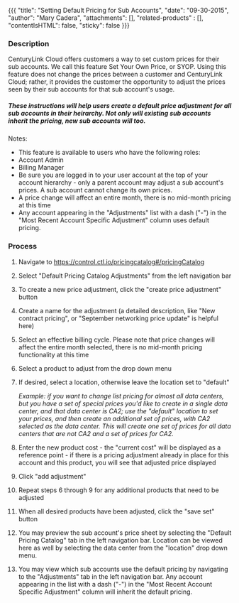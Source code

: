{{{
  "title": "Setting Default Pricing for Sub Accounts",
  "date": "09-30-2015",
  "author": "Mary Cadera",
  "attachments": [],
  "related-products" : [],
  "contentIsHTML": false,
  "sticky": false
}}}

### Description

CenturyLink Cloud offers customers a way to set custom prices for their sub accounts. We call this feature Set Your Own Price, or SYOP. Using this feature does not change the prices between a customer and CenturyLink Cloud; rather, it provides the customer the opportunity to adjust the prices seen by their sub accounts for that sub account's usage.

##### These instructions will help users create a default price adjustment for all sub accounts in their heirarchy. Not only will existing sub accounts inherit the pricing, new sub accounts will too.

Notes:

* This feature is available to users who have the following roles:
 * Account Admin
 * Billing Manager
* Be sure you are logged in to your user account at the top of your account hierarchy - only a parent account may adjust a sub account's prices. A sub account cannot change its own prices.
* A price change will affect an entire month, there is no mid-month pricing at this time
* Any account appearing in the "Adjustments" list with a dash ("-") in the "Most Recent Account Specific Adjustment" column uses default pricing.

### Process

1. Navigate to https://control.ctl.io/pricingcatalog#/pricingCatalog
2. Select "Default Pricing Catalog Adjustments" from the left navigation bar
3. To create a new price adjustment, click the "create price adjustment" button
4. Create a name for the adjustment (a detailed description, like "New contract pricing", or "September networking price update" is helpful here)
5. Select an effective billing cycle. Please note that price changes will affect the entire month selected, there is no mid-month pricing functionality at this time
6. Select a product to adjust from the drop down menu
7. If desired, select a location, otherwise leave the location set to "default"

   *Example: if you want to change list pricing for almost all data centers, but you have a set of special prices you'd like to create in a single data center, and that data center is CA2; use the "default" location to set your prices, and then create an additional set of prices, with CA2 selected as the data center. This will create one set of prices for all data centers that are _not_ CA2 and a set of prices for CA2.*
8. Enter the new product cost - the "current cost" will be displayed as a reference point - if there is a pricing adjustment already in place for this account and this product, you will see that adjusted price displayed
9. Click "add adjustment"
10. Repeat steps 6 through 9 for any additional products that need to be adjusted
11. When all desired products have been adjusted, click the "save set" button
12. You may preview the sub account's price sheet by selecting the "Default Pricing Catalog" tab in the left navigation bar. Location can be viewed here as well by selecting the data center from the "location" drop down menu.
13. You may view which sub accounts use the default pricing by navigating to the "Adjustments" tab in the left navigation bar. Any account appearing in the list with a dash ("-") in the "Most Recent Account Specific Adjustment" column will inherit the default pricing.
